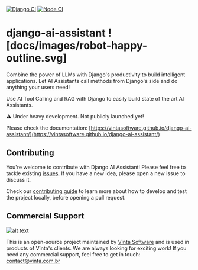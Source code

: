 [![Django CI](https://github.com/vintasoftware/django-ai-assistant/actions/workflows/django.yml/badge.svg)](https://github.com/vintasoftware/django-ai-assistant/actions/workflows/django.yml)
[![Node CI](https://github.com/vintasoftware/django-ai-assistant/actions/workflows/node.yml/badge.svg)](https://github.com/vintasoftware/django-ai-assistant/actions/workflows/node.yml)

# django-ai-assistant ![docs/images/robot-happy-outline.svg]

Combine the power of LLMs with Django's productivity to build intelligent applications.
Let AI Assistants call methods from Django's side and do anything your users need!

Use AI Tool Calling and RAG with Django to easily build state of the art AI Assistants.

⚠️ Under heavy development. Not publicly launched yet!

Please check the documentation: [https://vintasoftware.github.io/django-ai-assistant/](https://vintasoftware.github.io/django-ai-assistant/)

## Contributing

You're welcome to contribute with Django AI Assistant! Please feel free to tackle existing [issues](https://github.com/vintasoftware/django-ai-assistant/issues). If you have a new idea, please open a new issue to discuss it.

Check our [contributing guide](CONTRIBUTING.md) to learn more about how to develop and test the project locally, before opening a pull request.

## Commercial Support

[![alt text](https://avatars2.githubusercontent.com/u/5529080?s=80&v=4 "Vinta Logo")](https://www.vintasoftware.com/)

This is an open-source project maintained by [Vinta Software](https://www.vinta.com.br/) and is used in products of Vinta's clients. We are always looking for exciting work! If you need any commercial support, feel free to get in touch: contact@vinta.com.br
